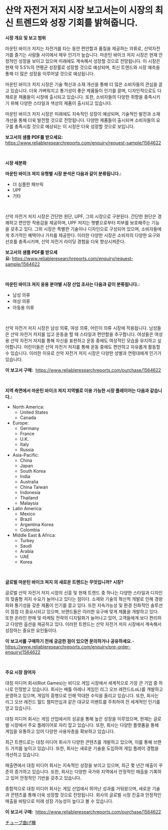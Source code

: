 <p><h1>산악 자전거 저지 시장 보고서는이 시장의 최신 트렌드와 성장 기회를 밝혀줍니다.</h1></p><p><strong>시장 개요 및 보고 범위</strong></p>
<p><p>마운틴 바이크 저지는 자전거를 타는 동안 편안함과 품질을 제공하는 의류로, 산악자전거를 즐기는 사람들 사이에서 매우 인기가 높습니다. 마운틴 바이크 저지 시장은 현재 안정적인 성장을 보이고 있으며 미래에도 계속해서 성장할 것으로 전망됩니다. 이 시장은 현재 약 5.5%의 연평균 성장률로 성장할 것으로 예상되며, 최신 트렌드와 시장 예측을 통해 더 많은 성장을 이루어낼 것으로 예상됩니다.</p><p>마운틴 바이크 저지 시장은 기술 혁신과 소재 개선을 통해 더 많은 소비자들의 관심을 끌고 있습니다. 더욱 가벼워지고 통기성이 좋은 제품들이 인기를 끌며, 디자인적으로도 다채로운 제품들이 시장에 출시되고 있습니다. 또한, 소비자들의 다양한 취향을 충족시키기 위해 다양한 스타일과 색상의 제품이 출시되고 있습니다.</p><p>마운틴 바이크 저지 시장은 미래에도 지속적인 성장이 예상되며, 기술적인 발전과 소재 개선을 통해 더욱 발전할 것으로 전망됩니다. 다양한 제품들이 출시되며 소비자들의 요구를 충족시킬 것으로 예상되는 이 시장은 더욱 성장할 것으로 보입니다.</p></p>
<p><strong>보고서의 샘플 PDF를 받으세요:</strong> <a href="https://www.reliableresearchreports.com/enquiry/request-sample/1564622">https://www.reliableresearchreports.com/enquiry/request-sample/1564622</a></p>
<p>&nbsp;</p>
<p><strong>시장 세분화</strong></p>
<p><strong>마운틴 바이크 져지 유형별 시장 분석은 다음과 같이 분류됩니다.:</strong></p>
<p><ul><li>더 심플한 패브릭</li><li>UPF</li><li>기타</li></ul></p>
<p>&nbsp;</p>
<p><p>산악 자전거 저지 시장은 간단한 원단, UPF, 그외 시장으로 구분된다. 간단한 원단은 경쾌하고 편안한 착용감을 제공하며, UPF 저지는 햇볕으로부터 피부를 보호해주는 기능을 갖추고 있다. 그외 시장은 특별한 기술이나 디자인으로 구성되어 있으며, 소비자들에게 추가적인 혜택이나 가치를 제공한다. 이러한 다양한 시장은 소비자의 다양한 요구와 선호를 충족시키며, 산악 자전거 라이딩 경험을 더욱 향상시켜준다.</p></p>
<p><strong>보고서의 샘플 PDF를 받으세요:</strong>&nbsp;<a href="https://www.reliableresearchreports.com/enquiry/request-sample/1564622">https://www.reliableresearchreports.com/enquiry/request-sample/1564622</a></p>
<p>&nbsp;</p>
<p><strong> 마운틴 바이크 져지 응용 분야별 시장 산업 조사는 다음과 같이 분류됩니다.:</strong></p>
<p><ul><li>남성 의류</li><li>여성 의류</li><li>아동용 의류</li></ul></p>
<p>&nbsp;</p>
<p><p>산악 자전거 저지 시장은 남성 의류, 여성 의류, 어린이 의류 시장에 적용됩니다. 남성들은 산악 자전거 저지를 입고 운동을 할 때 스타일과 편안함을 추구합니다. 여성들은 여성용 산악 자전거 저지를 통해 자신을 표현하고 운동 중에도 여성적인 모습을 유지하고 싶어합니다. 어린이들은 산악 자전거 저지를 통해 운동 중에도 편안하고 자유롭게 활동할 수 있습니다. 이러한 이유로 산악 자전거 저지 시장은 다양한 성별과 연령대에게 인기가 있습니다.</p></p>
<p><strong>이 보고서 구매:</strong>&nbsp; <a href="https://www.reliableresearchreports.com/purchase/1564622">https://www.reliableresearchreports.com/purchase/1564622</a></p>
<p>&nbsp;</p>
<p><strong>지역 측면에서 마운틴 바이크 져지 지역별로 이용 가능한 시장 플레이어는 다음과 같습니다.:</strong></p>
<p><ul>
    <li>
        North America:
        <ul>
            <li>United States</li>
            <li>Canada</li>
        </ul>
    </li>
    <li>
        Europe:
        <ul>
            <li>Germany</li>
            <li>France</li>
            <li>U.K.</li>
            <li>Italy</li>
            <li>Russia</li>
        </ul>
    </li>
    <li>
        Asia-Pacific:
        <ul>
            <li>China</li>
            <li>Japan</li>
            <li>South Korea</li>
            <li>India</li>
            <li>Australia</li>
            <li>China Taiwan</li>
            <li>Indonesia</li>
            <li>Thailand</li>
            <li>Malaysia</li>
        </ul>
    </li>
    <li>
        Latin America:
        <ul>
            <li>Mexico</li>
            <li>Brazil</li>
            <li>Argentina Korea</li>
            <li>Colombia</li>
        </ul>
    </li>
    <li>
        Middle East & Africa:
        <ul>
            <li>Turkey</li>
            <li>Saudi</li>
            <li>Arabia</li>
            <li>UAE</li>
            <li>Korea</li>
        </ul>
    </li>
    </ul></p>
<p>&nbsp;</p>
<p><strong>글로벌 마운틴 바이크 져지 의 새로운 트렌드는 무엇입니까? 시장?</strong></p>
<p><p>글로벌 산악 자전거 저지 시장의 신흥 및 현재 트렌드 중 하나는 다양한 스타일과 디자인의 맞춤형 저지 수요가 늘어나고 있다는 점이다. 소재와 기술의 혁신적 개발로 인해 경량화와 통기성을 갖춘 제품이 인기를 끌고 있다. 또한 지속가능성 및 환경 친화적인 솔루션이 점점 더 중요시되고 있으며, 브랜드들은 이러한 요구에 맞게 제품을 개발하고 있다. 또한 온라인 판매 및 마케팅 전략의 디지털화가 늘어나고 있어, 고객들에게 보다 편리하고 다양한 옵션을 제공하고 있다. 이러한 트렌드는 산악 자전거 저지 시장에서 계속해서 성장하는 중요한 요인들이다.</p></p>
<p><strong>이 보고서를 구매하기 전에 궁금한 점이 있으면 문의하거나 공유하세요.</strong>- <a href="https://www.reliableresearchreports.com/enquiry/pre-order-enquiry/1564622">https://www.reliableresearchreports.com/enquiry/pre-order-enquiry/1564622</a></p>
<p>&nbsp;</p>
<p><strong>주요 시장 참여자</strong></p>
<p><p>대칭 미디어 회사(Riot Games)는 비디오 게임 시장에서 세계적으로 가장 큰 기업 중 하나로 인정받고 있습니다. 회사는 배틀 아레나 게임인 리그 오브 레전드(LoL)를 개발하고 운영하고 있으며, 게임의 흥행으로 인해 막대한 수익을 올리고 있습니다. 또한, 회사는 리그 오브 레전드 월드 챔피언십과 같은 대규모 이벤트를 주최하여 전 세계적인 인기를 얻고 있습니다.</p><p>대칭 미디어 회사는 게임 산업에서의 성공을 통해 높은 성장을 이루었으며, 현재는 글로벌 시장에서 주요 플레이어로 자리 잡고 있습니다. 또한, 회사는 다양한 플랫폼을 통해 게임을 유통하고 있어 다양한 사용자층을 확보하고 있습니다.</p><p>최근 트렌드로는 대칭 미디어 회사가 다양한 콘텐츠를 개발하고 있으며, 이를 통해 브랜드 가치를 높이고 있습니다. 또한, 회사는 새로운 기술을 도입하여 게임 플레이 경험을 개선하고 있습니다.</p><p>매출면에서 대칭 미디어 회사는 지속적인 성장을 보이고 있으며, 최근 몇 년간 매출이 꾸준히 증가하고 있습니다. 또한, 회사는 다양한 국가와 지역에서 안정적인 매출을 기록하고 있어 안정적인 기반을 갖추고 있습니다.</p><p>종합적으로 대칭 미디어 회사는 게임 산업에서 뛰어난 성과를 거둬왔으며, 새로운 기술과 콘텐츠를 통해 더욱 성장할 것으로 전망됩니다. 회사의 글로벌 시장 진출과 안정적인 매출을 바탕으로 미래 성장 가능성이 높다고 볼 수 있습니다.</p></p>
<p><strong>이 보고서 구매:</strong>&nbsp;&nbsp;<a href="https://www.reliableresearchreports.com/purchase/1564622">https://www.reliableresearchreports.com/purchase/1564622</a></p>
<p><p><a href="https://github.com/zekaoe592392/Market-Research-Report-List-1/blob/main/57088577193.md">チューブ曲げ機</a></p></p>
